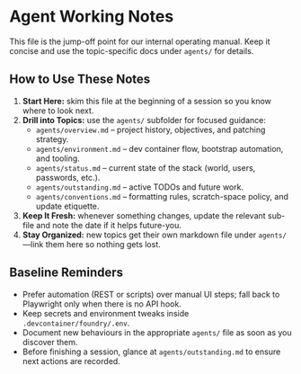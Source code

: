 # Agent Working Notes

This file is the jump-off point for our internal operating manual. Keep it concise and use the topic-specific docs under `agents/` for details.

## How to Use These Notes
1. **Start Here:** skim this file at the beginning of a session so you know where to look next.
2. **Drill into Topics:** use the `agents/` subfolder for focused guidance:
   - `agents/overview.md` – project history, objectives, and patching strategy.
   - `agents/environment.md` – dev container flow, bootstrap automation, and tooling.
   - `agents/status.md` – current state of the stack (world, users, passwords, etc.).
   - `agents/outstanding.md` – active TODOs and future work.
   - `agents/conventions.md` – formatting rules, scratch-space policy, and update etiquette.
3. **Keep It Fresh:** whenever something changes, update the relevant sub-file and note the date if it helps future-you.
4. **Stay Organized:** new topics get their own markdown file under `agents/`—link them here so nothing gets lost.

## Baseline Reminders
- Prefer automation (REST or scripts) over manual UI steps; fall back to Playwright only when there is no API hook.
- Keep secrets and environment tweaks inside `.devcontainer/foundry/.env`.
- Document new behaviours in the appropriate `agents/` file as soon as you discover them.
- Before finishing a session, glance at `agents/outstanding.md` to ensure next actions are recorded.
